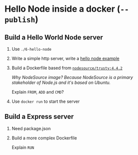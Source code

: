 # Hello Node inside a docker (`--publish`)

## Build a Hello World Node server

1. Use `./6-hello-node`

2. Write a simple http server, write a [hello node example](https://nodejs.org/en/about/)

3. Build a Dockerfile based from [`nodesource/trusty:4.4.2`](https://hub.docker.com/r/nodesource/trusty/)

    _Why NodeSource image? Because NodeSource is a primary stakeholder of Node.js and it's based on Ubuntu._

    Explain `FROM`, `ADD` and `CMD`?

4. Use `docker run` to start the server

## Build a Express server

1. Need package.json

2. Build a more complex Dockerfile

    Explain `RUN`
